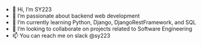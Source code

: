 - 👋 Hi, I’m SY223
- 👀 I’m passionate about backend web development 
- 🌱 I’m currently learning Python, Django, DjangoRestFramework, and SQL
- 💞️ I’m looking to collaborate on projects related to Software Engineering
- 📫 You can reach me on slack @sy223

<!---
SY223/SY223 is a ✨ special ✨ repository because its `README.md` (this file) appears on your GitHub profile.
You can click the Preview link to take a look at your changes.
--->

